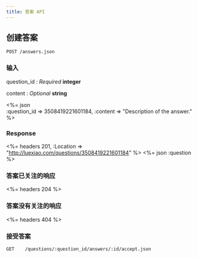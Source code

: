 ```yaml
---
title: 答案 API
---
```


## 创建答案

    POST /answers.json

### 输入

question_id
: _Required_ **integer**

content
: _Optional_ **string**

<%= json \
	:question_id => 3508419221601184,
  :content => "Description of the answer."
%>

### Response

<%= headers 201, :Location => "http://luexiao.com/questions/3508419221601184" %>
<%= json :question %>

### 答案已关注的响应

<%= headers 204 %>

### 答案没有关注的响应

<%= headers 404 %>

### 接受答案

	GET    /questions/:question_id/answers/:id/accept.json